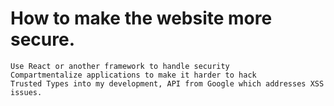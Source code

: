 # How to make the website more secure.
    Use React or another framework to handle security
    Compartmentalize applications to make it harder to hack
    Trusted Types into my development, API from Google which addresses XSS issues.